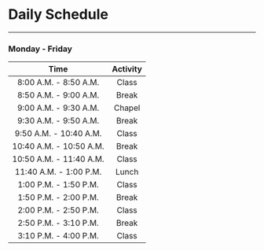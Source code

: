 # Daily Schedule
 ___

### Monday - Friday

|           Time          	| Activity 	|
|:-----------------------:	|:--------:	|
|  8:00 A.M. - 8:50 A.M.  	|   Class  	|
|  8:50 A.M. - 9:00 A.M.  	|   Break  	|
|  9:00 A.M. - 9:30 A.M.  	|  Chapel  	|
|  9:30 A.M. - 9:50 A.M.  	|   Break  	|
| 9:50 A.M. - 10:40 A.M.  	| Class    	|
| 10:40 A.M. - 10:50 A.M. 	| Break    	|
| 10:50 A.M. - 11:40 A.M. 	| Class    	|
| 11:40 A.M. - 1:00 P.M.  	| Lunch    	|
| 1:00 P.M. - 1:50 P.M.   	| Class    	|
| 1:50 P.M. - 2:00 P.M.   	| Break    	|
| 2:00 P.M. - 2:50 P.M.   	| Class    	|
| 2:50 P.M. - 3:10 P.M.   	| Break    	|
| 3:10 P.M. - 4:00 P.M.   	| Class    	|
